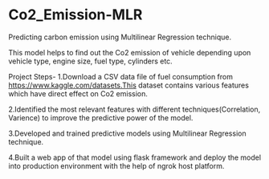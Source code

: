 # Co2_Emission-MLR
Predicting carbon emission using Multilinear Regression technique.

This model helps to find out the Co2 emission of vehicle depending upon vehicle type, engine size, fuel type, cylinders etc. 

Project Steps-
1.Download a CSV data file of fuel consumption from https://www.kaggle.com/datasets.This dataset contains various features which have direct effect on Co2 emission.

2.Identified the most relevant features with different techniques(Correlation, Varience) to improve the predictive power of the model.

3.Developed and trained predictive models using Multilinear Regression technique.

4.Built a web app of that model using flask framework and deploy the model into production environment with the help of ngrok host platform.
